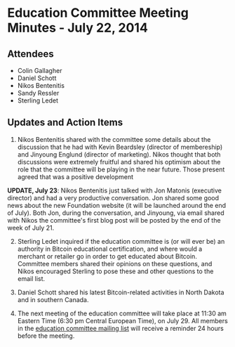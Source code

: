 # Education Committee Meeting Minutes - July 22, 2014

## Attendees

- Colin Gallagher
- Daniel Schott
- Nikos Bentenitis
- Sandy Ressler
- Sterling Ledet

## Updates and Action Items

1. Nikos Bentenitis shared with the committee some details about the discussion that he had with Kevin Beardsley (director of membereship) and Jinyoung Englund (director of marketing). Nikos thought that both discussions were extremely fruitful and shared his optimism about the role that the committee will be playing in the near future. Those present agreed that was a positive development

**UPDATE, July 23**: Nikos Bentenitis just talked with Jon Matonis (executive director) and had a very productive conversation. Jon shared some good news about the new Foundation website (it will be launched around the end of July). Both Jon, during the conversation, and Jinyoung, via email shared with Nikos the committee's first blog post will be posted by the end of the week of July 21.

2. Sterling Ledet inquired if the education committee is (or will ever be) an authority in Bitcoin educational certification, and where would a merchant or retailer go in order to get educated about Bitcoin. Committee members shared their opinions on these questions, and Nikos encouraged Sterling to pose these and other questions to the email list.

3. Daniel Schott shared his latest Bitcoin-related activities in North Dakota and in southern Canada.

4. The next meeting of the education committee will take place at 11:30 am Eastern Time (6:30 pm Central European Time), on July 29. All members in the [education committee mailing list](https://groups.google.com/forum/#!forum/bitcoin-foundation-education-committee) will receive a reminder 24 hours before the meeting.

